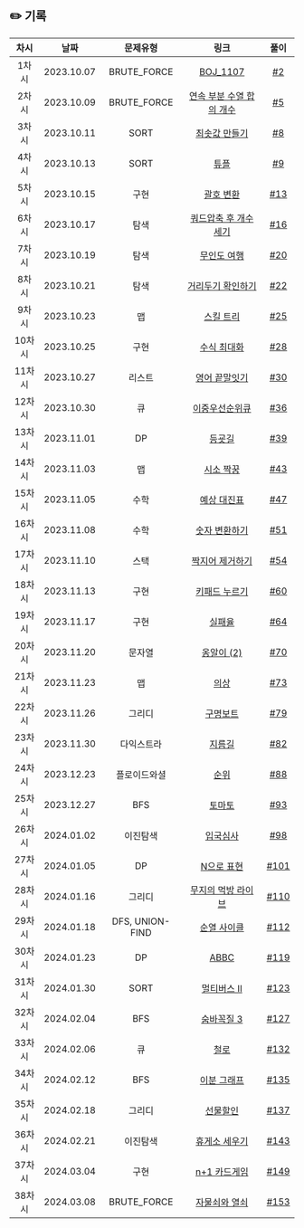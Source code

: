 ## ✏️ 기록   

|  차시  |    날짜    |    문제유형     |                                               링크                                                |                            풀이                             |
| :----: | :--------: | :-------------: | :-----------------------------------------------------------------------------------------------: | :---------------------------------------------------------: |
| 1차시  | 2023.10.07 |   BRUTE_FORCE   |                         [BOJ_1107](https://www.acmicpc.net/problem/1107)                          |   [#2](https://github.com/AlgoLeadMe/AlgoLeadMe-1/pull/2)   |
| 2차시  | 2023.10.09 |   BRUTE_FORCE   |   [연속 부분 수열 합의 개수](https://school.programmers.co.kr/learn/courses/30/lessons/131701)    |   [#5](https://github.com/AlgoLeadMe/AlgoLeadMe-1/pull/5)   |
| 3차시  | 2023.10.11 |      SORT       | [최솟값 만들기](https://school.programmers.co.kr/learn/courses/30/lessons/12941?language=python3) |   [#8](https://github.com/AlgoLeadMe/AlgoLeadMe-1/pull/8)   |
| 4차시  | 2023.10.13 |      SORT       |              [튜플](https://school.programmers.co.kr/learn/courses/30/lessons/64065)              |   [#9](https://github.com/AlgoLeadMe/AlgoLeadMe-1/pull/9)   |
| 5차시  | 2023.10.15 |      구현       |           [괄호 변환](https://school.programmers.co.kr/learn/courses/30/lessons/60058)            |  [#13](https://github.com/AlgoLeadMe/AlgoLeadMe-1/pull/13)  |
| 6차시  | 2023.10.17 |      탐색       |     [쿼드압축 후 개수 세기](https://school.programmers.co.kr/learn/courses/30/lessons/68936)      |  [#16](https://github.com/AlgoLeadMe/AlgoLeadMe-1/pull/16)  |
| 7차시  | 2023.10.19 |      탐색       |          [무인도 여행](https://school.programmers.co.kr/learn/courses/30/lessons/154540)          |  [#20](https://github.com/AlgoLeadMe/AlgoLeadMe-1/pull/20)  |
| 8차시  | 2023.10.21 |      탐색       |       [거리두기 확인하기](https://school.programmers.co.kr/learn/courses/30/lessons/81302)        |  [#22](https://github.com/AlgoLeadMe/AlgoLeadMe-1/pull/22)  |
| 9차시  | 2023.10.23 |       맵        |           [스킬 트리](https://school.programmers.co.kr/learn/courses/30/lessons/49993)            |  [#25](https://github.com/AlgoLeadMe/AlgoLeadMe-1/pull/25)  |
| 10차시 | 2023.10.25 |      구현       |          [수식 최대화](https://school.programmers.co.kr/learn/courses/30/lessons/67257)           |  [#28](https://github.com/AlgoLeadMe/AlgoLeadMe-1/pull/28)  |
| 11차시 | 2023.10.27 |     리스트      |         [영어 끝말잇기](https://school.programmers.co.kr/learn/courses/30/lessons/12981)          |  [#30](https://github.com/AlgoLeadMe/AlgoLeadMe-1/pull/30)  |
| 12차시 | 2023.10.30 |       큐        |         [이중우선순위큐](https://school.programmers.co.kr/learn/courses/30/lessons/42628)         |  [#36](https://github.com/AlgoLeadMe/AlgoLeadMe-1/pull/36)  |
| 13차시 | 2023.11.01 |       DP        |             [등굣길](https://school.programmers.co.kr/learn/courses/30/lessons/42898)             |  [#39](https://github.com/AlgoLeadMe/AlgoLeadMe-1/pull/39)  |
| 14차시 | 2023.11.03 |       맵        |           [시소 짝꿍](https://school.programmers.co.kr/learn/courses/30/lessons/152996)           |  [#43](https://github.com/AlgoLeadMe/AlgoLeadMe-1/pull/43)  |
| 15차시 | 2023.11.05 |      수학       |          [예상 대진표](https://school.programmers.co.kr/learn/courses/30/lessons/12985)           |  [#47](https://github.com/AlgoLeadMe/AlgoLeadMe-1/pull/47)  |
| 16차시 | 2023.11.08 |      수학       |         [숫자 변환하기](https://school.programmers.co.kr/learn/courses/30/lessons/154538)         |  [#51](https://github.com/AlgoLeadMe/AlgoLeadMe-1/pull/51)  |
| 17차시 | 2023.11.10 |      스택       |        [짝지어 제거하기](https://school.programmers.co.kr/learn/courses/30/lessons/12973)         |  [#54](https://github.com/AlgoLeadMe/AlgoLeadMe-1/pull/54)  |
| 18차시 | 2023.11.13 |      구현       |         [키패드 누르기](https://school.programmers.co.kr/learn/courses/30/lessons/67256)          |  [#60](https://github.com/AlgoLeadMe/AlgoLeadMe-1/pull/60)  |
| 19차시 | 2023.11.17 |      구현       |             [실패율](https://school.programmers.co.kr/learn/courses/30/lessons/42889)             |  [#64](https://github.com/AlgoLeadMe/AlgoLeadMe-1/pull/64)  |
| 20차시 | 2023.11.20 |     문자열      |          [옹알이 (2)](https://school.programmers.co.kr/learn/courses/30/lessons/133499)           |  [#70](https://github.com/AlgoLeadMe/AlgoLeadMe-1/pull/70)  |
| 21차시 | 2023.11.23 |       맵        |              [의상](https://school.programmers.co.kr/learn/courses/30/lessons/42578)              |  [#73](https://github.com/AlgoLeadMe/AlgoLeadMe-1/pull/73)  |
| 22차시 | 2023.11.26 |     그리디      |            [구명보트](https://school.programmers.co.kr/learn/courses/30/lessons/42885)            |  [#79](https://github.com/AlgoLeadMe/AlgoLeadMe-1/pull/79)  |
| 23차시 | 2023.11.30 |   다익스트라    |                          [지름길](https://www.acmicpc.net/problem/1446)                           |  [#82](https://github.com/AlgoLeadMe/AlgoLeadMe-1/pull/82)  |
| 24차시 | 2023.12.23 |  플로이드와셜   |              [순위](https://school.programmers.co.kr/learn/courses/30/lessons/49191)              |  [#88](https://github.com/AlgoLeadMe/AlgoLeadMe-1/pull/88)  |
| 25차시 | 2023.12.27 |       BFS       |                          [토마토](https://www.acmicpc.net/problem/7569)                           |  [#93](https://github.com/AlgoLeadMe/AlgoLeadMe-1/pull/93)  |
| 26차시 | 2024.01.02 |    이진탐색     |            [입국심사](https://school.programmers.co.kr/learn/courses/30/lessons/43238)            |  [#98](https://github.com/AlgoLeadMe/AlgoLeadMe-1/pull/98)  |
| 27차시 | 2024.01.05 |       DP        |           [N으로 표현](https://school.programmers.co.kr/learn/courses/30/lessons/42895)           | [#101](https://github.com/AlgoLeadMe/AlgoLeadMe-1/pull/101) |
| 28차시 | 2024.01.16 |     그리디      |       [무지의 먹방 라이브](https://school.programmers.co.kr/learn/courses/30/lessons/42891)       | [#110](https://github.com/AlgoLeadMe/AlgoLeadMe-1/pull/110) |
| 29차시 | 2024.01.18 | DFS, UNION-FIND |                       [순열 사이클](https://www.acmicpc.net/problem/10451)                        | [#112](https://github.com/AlgoLeadMe/AlgoLeadMe-1/pull/112) |
| 30차시 | 2024.01.23 |       DP        |                           [ABBC](https://www.acmicpc.net/problem/25381)                           | [#119](https://github.com/AlgoLeadMe/AlgoLeadMe-1/pull/119) |
| 31차시 | 2024.01.30 |      SORT       |                        [멀티버스 Ⅱ](https://www.acmicpc.net/problem/18869)                        | [#123](https://github.com/AlgoLeadMe/AlgoLeadMe-1/pull/123) |
| 32차시 | 2024.02.04 |       BFS       |                        [숨바꼭질 3](https://www.acmicpc.net/problem/13549)                        | [#127](https://github.com/AlgoLeadMe/AlgoLeadMe-1/pull/127) |
| 33차시 | 2024.02.06 |       큐        |                           [철로](https://www.acmicpc.net/problem/13334)                           | [#132](https://github.com/AlgoLeadMe/AlgoLeadMe-1/pull/132) |
| 34차시 | 2024.02.12 |       BFS       |                        [이분 그래프](https://www.acmicpc.net/problem/1707)                        | [#135](https://github.com/AlgoLeadMe/AlgoLeadMe-1/pull/135) |
| 35차시 | 2024.02.18 |     그리디      |                         [선물할인](https://www.acmicpc.net/problem/25947)                         | [#137](https://github.com/AlgoLeadMe/AlgoLeadMe-1/pull/137) |
| 36차시 | 2024.02.21 |    이진탐색     |                       [휴게소 세우기](https://www.acmicpc.net/problem/1477)                       | [#143](https://github.com/AlgoLeadMe/AlgoLeadMe-1/pull/143) |
| 37차시 | 2024.03.04 |      구현       |         [n+1 카드게임](https://school.programmers.co.kr/learn/courses/30/lessons/258707)          | [#149](https://github.com/AlgoLeadMe/AlgoLeadMe-1/pull/149) |
| 38차시 | 2024.03.08 |   BRUTE_FORCE   |         [자물쇠와 열쇠](https://school.programmers.co.kr/learn/courses/30/lessons/60059)          | [#153](https://github.com/AlgoLeadMe/AlgoLeadMe-1/pull/153) |